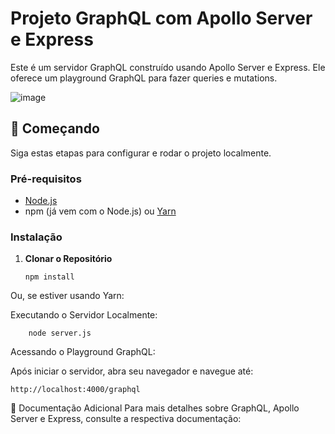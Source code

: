 # Projeto GraphQL com Apollo Server e Express

Este é um servidor GraphQL construído usando Apollo Server e Express. Ele oferece um playground GraphQL para fazer queries e mutations.

![image](https://github.com/ubyss/apigraphql/assets/80261904/0a158d79-328f-4d85-9bca-00d8afd93516)


## 🚀 Começando

Siga estas etapas para configurar e rodar o projeto localmente.

### Pré-requisitos

- [Node.js](https://nodejs.org/)
- npm (já vem com o Node.js) ou [Yarn](https://yarnpkg.com/)

### Instalação

1. **Clonar o Repositório**

       npm install

Ou, se estiver usando Yarn:

Executando o Servidor Localmente:


        node server.js
        
Acessando o Playground GraphQL:

Após iniciar o servidor, abra seu navegador e navegue até:

    http://localhost:4000/graphql


📖 Documentação Adicional
Para mais detalhes sobre GraphQL, Apollo Server e Express, consulte a respectiva documentação:
